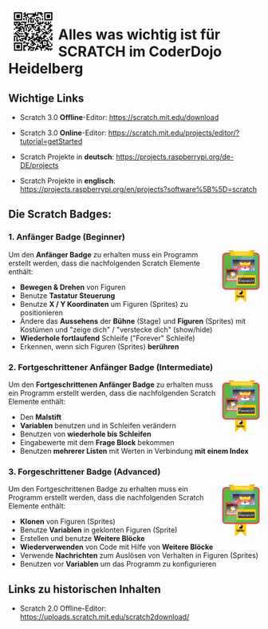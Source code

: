 <img align="left" width="100" height="100" src="https://github.com/CoderDojoHD/DojoContent/blob/master/Scratch/CoderDojoHD-Scratch.png">

# Alles was wichtig ist für SCRATCH im CoderDojo Heidelberg

## Wichtige Links
* Scratch 3.0 **Offline**-Editor: https://scratch.mit.edu/download
* Scratch 3.0 **Online**-Editor: https://scratch.mit.edu/projects/editor/?tutorial=getStarted


* Scratch Projekte in **deutsch**: https://projects.raspberrypi.org/de-DE/projects
* Scratch Projekte in **englisch**: https://projects.raspberrypi.org/en/projects?software%5B%5D=scratch

## Die Scratch Badges:

### 1. **Anfänger Badge** (Beginner)
<img align="right" width="75" height="104" src="https://github.com/CoderDojoHD/DojoContent/blob/master/Scratch/Badge-1-Beginner.png">

Um den **Anfänger Badge** zu erhalten muss ein Programm erstellt werden, dass die nachfolgenden Scratch Elemente enthält:


* **Bewegen & Drehen** von Figuren
* Benutze **Tastatur Steuerung**
* Benutze **X / Y Koordinaten** um Figuren (Sprites) zu positionieren
* Ändere das **Aussehens** der **Bühne** (Stage) und **Figuren** (Sprites) mit Kostümen und "zeige dich" / "verstecke dich" (show/hide)
* **Wiederhole fortlaufend** Schleife ("Forever" Schleife)
* Erkennen, wenn sich Figuren (Sprites) **berühren**


### 2. **Fortgeschrittener Anfänger** Badge (Intermediate)
<img align="right" width="75" height="104" src="https://github.com/CoderDojoHD/DojoContent/blob/master/Scratch/Badge-2-Intermediate.png">

Um den **Fortgeschrittenen Anfänger Badge** zu erhalten muss ein Programm erstellt werden, dass die nachfolgenden Scratch Elemente enthält:

* Den **Malstift**
* **Variablen** benutzen und in Schleifen verändern
* Benutzen von **wiederhole bis Schleifen**
* Eingabewerte mit dem **Frage Block** bekommen
* Benutzen **mehrerer Listen** mit Werten in Verbindung **mit einem Index**


### 3. **Forgeschrittener Badge** (Advanced) 
<img align="right" width="75" height="104" src="https://github.com/CoderDojoHD/DojoContent/blob/master/Scratch/Badge-3-Advanced.png">

Um den Fortgeschrittenen Badge zu erhalten muss ein Programm erstellt werden, dass die nachfolgenden Scratch Elemente enthält:


* **Klonen** von Figuren (Sprites)
* Benutze **Variablen** in geklonten Figuren (Sprite)
* Erstellen und benutze **Weitere Blöcke**
* **Wiederverwenden** von Code mit Hilfe von **Weitere Blöcke**
* Verwende **Nachrichten** zum Auslösen von Verhalten in Figuren (Sprites)
* Benutzen vor **Variablen** um das Programm zu konfigurieren

## Links zu historischen Inhalten
* Scratch 2.0 Offline-Editor: https://uploads.scratch.mit.edu/scratch2download/
